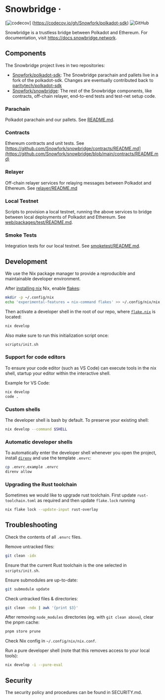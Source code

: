 # Snowbridge &middot;
[![codecov](https://codecov.io/gh/Snowfork/polkadot-sdk/branch/local-dev-env/graph/badge.svg?token=9hvgSws4rN)]
(https://codecov.io/gh/Snowfork/polkadot-sdk)
![GitHub](https://img.shields.io/github/license/Snowfork/snowbridge)

Snowbridge is a trustless bridge between Polkadot and Ethereum. For documentation, visit https://docs.snowbridge.network.

## Components

The Snowbridge project lives in two repositories:

- [Snowfork/polkadot-sdk](https://github.com/Snowfork/polkadot-sdk): The Snowbridge parachain and pallets live in 
a fork of the polkadot-sdk. Changes are eventually contributed back to
[paritytech/polkadot-sdk](https://github.com/paritytech/polkadot-sdk)
- [Snowfork/snowbridge](https://github.com/Snowfork/snowbridge): The rest of the Snowbridge components, like contracts,
off-chain relayer, end-to-end tests and test-net setup code.

### Parachain

Polkadot parachain and our pallets. See [README.md](https://github.com/Snowfork/polkadot-sdk/blob/snowbridge/bridges/snowbridge/README.md).

### Contracts

Ethereum contracts and unit tests. See [https://github.com/Snowfork/snowbridge/contracts/README.md](https://github.com/Snowfork/snowbridge/blob/main/contracts/README.md)

### Relayer

Off-chain relayer services for relaying messages between Polkadot and Ethereum. See
[relayer/README.md](https://github.com/Snowfork/snowbridge/blob/main/relayer/README.md)

### Local Testnet

Scripts to provision a local testnet, running the above services to bridge between local deployments of Polkadot and
Ethereum. See [web/packages/test/README.md](https://github.com/Snowfork/snowbridge/blob/main/web/packages/test/README.md).

### Smoke Tests

Integration tests for our local testnet. See [smoketest/README.md](https://github.com/Snowfork/snowbridge/blob/main/smoketest/README.md).

## Development

We use the Nix package manager to provide a reproducible and maintainable developer environment.

After [installing nix](https://nixos.org/download.html) Nix, enable [flakes](https://nixos.wiki/wiki/Flakes):

```sh
mkdir -p ~/.config/nix
echo 'experimental-features = nix-command flakes' >> ~/.config/nix/nix.conf
```

Then activate a developer shell in the root of our repo, where
[`flake.nix`](https://github.com/Snowfork/snowbridge/blob/main/flake.nix) is located:

```sh
nix develop
```

Also make sure to run this initialization script once:
```sh
scripts/init.sh
```

### Support for code editors

To ensure your code editor (such as VS Code) can execute tools in the nix shell, startup your editor within the
interactive shell.

Example for VS Code:

```sh
nix develop
code .
```

### Custom shells

The developer shell is bash by default. To preserve your existing shell:

```sh
nix develop --command $SHELL
```

### Automatic developer shells

To automatically enter the developer shell whenever you open the project, install
[`direnv`](https://direnv.net/docs/installation.html) and use the template `.envrc`:

```sh
cp .envrc.example .envrc
direnv allow
```

### Upgrading the Rust toolchain

Sometimes we would like to upgrade rust toolchain. First update `rust-toolchain.toml` as required and then
update `flake.lock` running
```sh
nix flake lock --update-input rust-overlay
```

## Troubleshooting

Check the contents of all `.envrc` files.

Remove untracked files:
```sh
git clean -idx
```

Ensure that the current Rust toolchain is the one selected in `scripts/init.sh`.

Ensure submodules are up-to-date:
```sh
git submodule update
```

Check untracked files & directories:
```sh
git clean -ndx | awk '{print $3}'
```
After removing `node_modules` directories (eg. with `git clean above`), clear the pnpm cache:
```sh
pnpm store prune
```

Check Nix config in `~/.config/nix/nix.conf`.

Run a pure developer shell (note that this removes access to your local tools):
```sh
nix develop -i --pure-eval
```

## Security

The security policy and procedures can be found in SECURITY.md.
